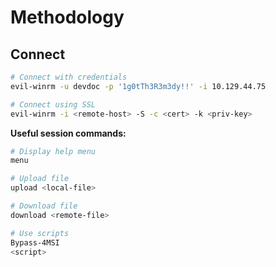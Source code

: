 # Methodology

## Connect

```bash
# Connect with credentials
evil-winrm -u devdoc -p '1g0tTh3R3m3dy!!' -i 10.129.44.75

# Connect using SSL
evil-winrm -i <remote-host> -S -c <cert> -k <priv-key>
```

**Useful session commands:**

```bash
# Display help menu
menu

# Upload file
upload <local-file>

# Download file
download <remote-file>

# Use scripts
Bypass-4MSI
<script>
```
